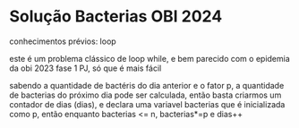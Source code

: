 # Solução Bacterias OBI 2024

conhecimentos prévios: loop

este é um problema clássico de loop while, e bem parecido com o epidemia da obi 2023 fase 1 PJ, só que é mais fácil

sabendo a quantidade de bactéris do dia anterior e o fator p, a quantidade de bacterias do próximo dia pode ser calculada, então basta criarmos um contador de dias (dias), e declara uma variavel bacterias que é inicializada como p, então enquanto bacterias <= n, bacterias*=p e dias++
